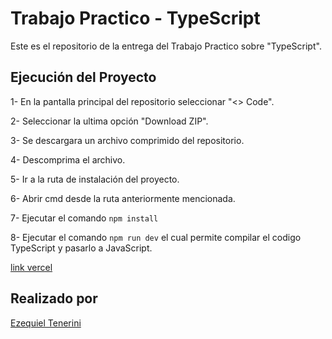 # Trabajo Practico - TypeScript

Este es el repositorio de la entrega del Trabajo Practico sobre "TypeScript".

## Ejecución del Proyecto

1- En la pantalla principal del repositorio seleccionar "<> Code".

2- Seleccionar la ultima opción "Download ZIP".

3- Se descargara un archivo comprimido del repositorio.

4- Descomprima el archivo.

5- Ir a la ruta de instalación del proyecto.

6- Abrir cmd desde la ruta anteriormente mencionada.

7- Ejecutar el comando `npm install`

8- Ejecutar el comando `npm run dev` el cual permite compilar el codigo TypeScript y pasarlo a JavaScript.

[link vercel](https://tp-react-rho.vercel.app/)

## Realizado por
[Ezequiel Tenerini](https://github.com/Teneze)
